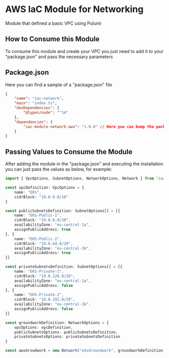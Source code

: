 # AWS IaC Module for Networking

Module that defined a basic VPC using Pulumi

## How to Consume this Module

To consume this module and create your VPC you just need to add it to your "package.json" and pass the necessary parameters

## Package.json

Here you can find a sample of a "package.json" file

```json
{
    "name": "iac-network",
    "main": "index.ts",
    "devDependencies": {
        "@types/node": "^14"
    },
    "dependencies": {
        "iac-module-network-aws": "1.0.0" // Here you can bump the package to the next versions :)
    }
}
```

## Passing Values to Consume the Module

After adding the module in the "package.json" and executing the installation you can just pass the values as below, for example:

```typescript
import { VpcOptions, SubnetOptions, NetworkOptions, Network } from "iac-module-network-aws";

const vpcDefinition: VpcOptions = {
    name: "EKS",
    cidrBlock: "10.0.0.0/16"
}

const publicSubnetsDefinition: SubnetOptions[] = [{
    name: "EKS-Public-1",
    cidrBlock: "10.0.0.0/20",
    availabilityZone: "eu-central-1a",
    assignPublicAddress: true
}, {
    name: "EKS-Public-2",
    cidrBlock: "10.0.64.0/20",
    availabilityZone: "eu-central-1b",
    assignPublicAddress: true
}]

const privateSubnetsDefinition: SubnetOptions[] = [{
    name: "EKS-Private-1",
    cidrBlock: "10.0.128.0/20",
    availabilityZone: "eu-central-1a",
    assignPublicAddress: false
}, {
    name: "EKS-Private-2",
    cidrBlock: "10.0.192.0/20",
    availabilityZone: "eu-central-1b",
    assignPublicAddress: false    
}]

const groundworkDefinition: NetworkOptions = {
    vpcOptions: vpcDefinition,
    publicSubnetsOptions: publicSubnetsDefinition,
    privateSubnetsOptions: privateSubnetsDefinition
}

const awsGroudwork = new Network("eksGroundwork", groundworkDefinition);
```
